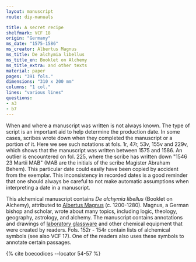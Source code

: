 ```yaml
---
layout: manuscript
route: diy-manuals

title: A secret recipe
shelfmark: VCF 18
origin: "Germany"
ms_date: "1575-1586"
ms_creator: Albertus Magnus
ms_title: De alchymia libellus
ms_title_en: Booklet on Alchemy
ms_title_extra: and other texts
material: paper
pages: "391 fols."
dimensions: "310 x 200 mm"
columns: "1 col."
lines: "various lines"
questions:
- a3
- b7
---
```


When and where a manuscript was written is not always known. The type of
script is an important aid to help determine the production date. In
some cases, scribes wrote down when they completed the manuscript or a
portion of it. Here we see such notations at fols. 1r, 47r, 53v, 155v
and 229v, which shows that the manuscript was written between 1575 and 1586.
An outlier is encountered on fol. 225, where the scribe has
written down "1546 23 Martii MAB" (MAB are the initials of the scribe
Magister Abraham Behem). This particular date could easily have been
copied by accident from the exemplar. This inconsistency in recorded
dates is a good reminder that one should always be careful to not make
automatic assumptions when interpreting a date in a manuscript.

This alchemical manuscript contains *De alchymia libellus* (Booklet on
Alchemy), attributed to [Albertus
Magnus](https://en.wikipedia.org/wiki/Albertus_Magnus) (c. 1200-1280).
Magnus, a German bishop and scholar, wrote about many topics, including
logic, theology, geography, astrology, and alchemy. The manuscript
contains annotations and drawings of [laboratory
glassware](https://en.wikipedia.org/wiki/Laboratory_glassware) and other
chemical equipment that were created by readers. Fols. 152r - 154r
contain lists of alchemical symbols (see also VCF 17). One of the
readers also uses these symbols to annotate certain passages.

{% cite boecodices --locator 54-57 %}